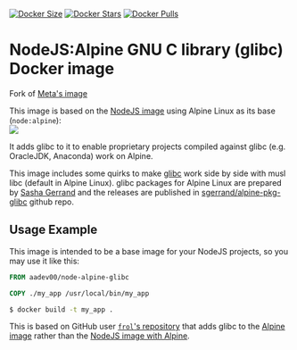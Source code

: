 [![Docker Size](https://images.microbadger.com/badges/image/aadev00/node-alpine-glibc.svg)](http://microbadger.com/images/aadev00/node-alpine-glibc "Get your own image badge on microbadger.com")
[![Docker Stars](https://img.shields.io/docker/stars/aadev00/node-alpine-glibc.svg)](https://hub.docker.com/r/aadev00/node-alpine-glibc/)
[![Docker Pulls](https://img.shields.io/docker/pulls/aadev00/node-alpine-glibc.svg)](https://hub.docker.com/r/aadev00/node-alpine-glibc/)


NodeJS:Alpine GNU C library (glibc) Docker image
=========================================

Fork of [Meta's image](https://gitlab.com/metaa/docker-node-alpine-glibc/)

This image is based on the [NodeJS image](https://hub.docker.com/_/node/) using Alpine Linux as its base (`node:alpine`):  
[![](https://images.microbadger.com/badges/image/node:alpine.svg)](https://microbadger.com/images/node:alpine "Get your own image badge on microbadger.com")

It adds glibc to it to enable proprietary projects compiled against glibc (e.g. OracleJDK, Anaconda) work on Alpine.

This image includes some quirks to make [glibc](https://www.gnu.org/software/libc/) work side by
side with musl libc (default in Alpine Linux). glibc packages for Alpine Linux are prepared by
[Sasha Gerrand](https://github.com/sgerrand) and the releases are published in
[sgerrand/alpine-pkg-glibc](https://github.com/sgerrand/alpine-pkg-glibc) github repo.


Usage Example
-------------

This image is intended to be a base image for your NodeJS projects, so you may use it like this:

```Dockerfile
FROM aadev00/node-alpine-glibc

COPY ./my_app /usr/local/bin/my_app
```

```sh
$ docker build -t my_app .
```

This is based on GitHub user [`frol`'s repository](https://github.com/frol/docker-alpine-glibc) that adds glibc to the [Alpine image](https://hub.docker.com/_/alpine/) rather than the [NodeJS image with Alpine](https://hub.docker.com/_/node/).

